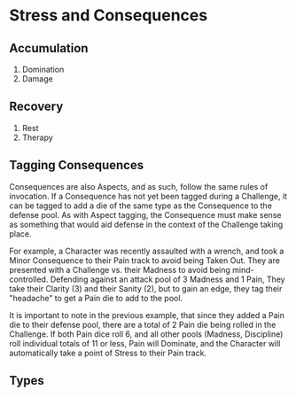 # Stress and Consequences

## Accumulation

1. Domination
2. Damage

## Recovery

1. Rest
2. Therapy

## Tagging Consequences

Consequences are also Aspects, and as such, follow the same rules of invocation. If a Consequence has not yet been tagged during a Challenge, it can be tagged to add a die of the same type as the Consequence to the defense pool. As with Aspect tagging, the Consequence must make sense as something that would aid defense in the context of the Challenge taking place.

For example, a Character was recently assaulted with a wrench, and took a Minor Consequence to their Pain track to avoid being Taken Out. They are presented with a Challenge vs. their Madness to avoid being mind-controlled. Defending against an attack pool of 3 Madness and 1 Pain, They take their Clarity (3) and their Sanity (2), but to gain an edge, they tag their "headache" to get a Pain die to add to the pool.

It is important to note in the previous example, that since they added a Pain die to their defense pool, there are a total of 2 Pain die being rolled in the Challenge. If both Pain dice roll 6, and all other pools (Madness, Discipline) roll individual totals of 11 or less, Pain will Dominate, and the Character will automatically take a point of Stress to their Pain track.

## Types

